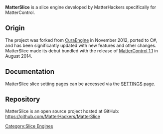 **MatterSlice** is a slice engine developed by MatterHackers
specifically for MatterControl.

## Origin

The project was forked from [CuraEngine](CuraEngine "wikilink") in
November 2012, ported to C\#, and has been significantly updated with
new features and other changes. MatterSlice made its debut bundled with
the release of [MatterControl 1.1](Release_Notes#1.1.3 "wikilink") in
August 2014.

## Documentation

MatterSlice slice setting pages can be accessed via the
[SETTINGS](SETTINGS "wikilink") page.

## Repository

MatterSlice is an open source project hosted at GitHub:
<https://github.com/MatterHackers/MatterSlice>

[Category:Slice Engines](Category:Slice_Engines "wikilink")
